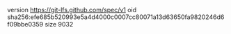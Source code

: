 version https://git-lfs.github.com/spec/v1
oid sha256:efe685b520993e5a4d4000c0007cc80071a13d63650fa9820246d6f09bbe0359
size 9032
